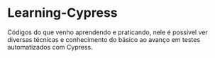 # Learning-Cypress
Códigos do que venho aprendendo e praticando, nele é possível ver diversas técnicas e conhecimento do básico ao avanço em testes automatizados com Cypress.

